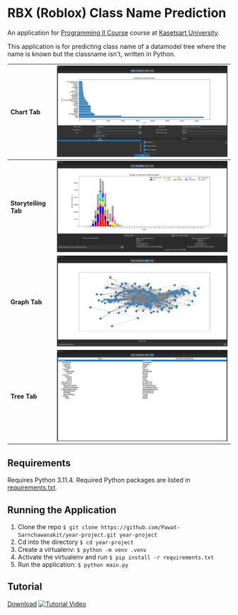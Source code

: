 # RBX (Roblox) Class Name Prediction

An application for [Programming II Course](https://classroom.google.com/c/NjUwOTIwOTEzNDgz) course at [Kasetsart University](https://ku.ac.th).

This application is for predicting class name of a datamodel tree where the name is known but the classname isn't, written in Python.

| **Chart Tab**    | ![Chart Tab](./screenshots/chart.png)  |
|:-----------------|:---------------------|
| **Storytelling Tab**  | ![Storytelling Tab](./screenshots/story.png) |
| **Graph Tab**  | ![Graph Tab](./screenshots/graph.png) |
| **Tree Tab**  | ![Tree Tab(Not finished)](./screenshots/tree.png) |

## Requirements

Requires Python 3.11.4.  Required Python packages are listed in [requirements.txt](./requirements.txt). 


## Running the Application

1. Clone the repo `$ git clone https://github.com/Pawat-Sarnchawanakit/year-project.git year-project`  
2. Cd into the directory `$ cd year-project`  
3. Create a virtualenv: `$ python -m venv .venv`  
4. Activate the virtualenv and run `$ pip install -r requirements.txt`  
5. Run the application: `$ python main.py`  

## Tutorial
[Download](https://drive.google.com/file/d/1_OjJz17QCiNucix_G0piadPKWDzLtgG3/view?usp=sharing "Download")
[![Tutorial Video](http://img.youtube.com/vi/Bf5rgvpJhC8/0.jpg)](http://www.youtube.com/watch?v=Bf5rgvpJhC8 "Tutorial Video")